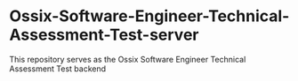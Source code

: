# Ossix-Software-Engineer-Technical-Assessment-Test-server
This repository serves as the Ossix Software Engineer Technical Assessment Test backend
